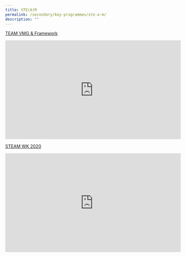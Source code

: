 ```yaml
---
title: STE(A)M
permalink: /secondary/key-programmes/ste-a-m/
description: ""
---
```


[TEAM VMG & Framework](https://drive.google.com/file/d/1WowH9K6KwuTRfcteVucpLinCU3zIMwEl/view?usp=drive_open)

<iframe width="560" height="315" src="https://www.youtube.com/embed/usfMR23wbE0" title="YouTube video player" frameborder="0" allow="accelerometer; autoplay; clipboard-write; encrypted-media; gyroscope; picture-in-picture" allowfullscreen></iframe>

[STEAM WK 2020](https://drive.google.com/file/d/1IEVrZxpZXXveSXX5XxhgBP2zeIaneRpj/view)

<iframe width="560" height="315" src="https://www.youtube.com/embed/7KLOPyL4PVI" title="YouTube video player" frameborder="0" allow="accelerometer; autoplay; clipboard-write; encrypted-media; gyroscope; picture-in-picture" allowfullscreen></iframe>